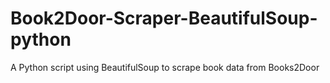 # Book2Door-Scraper-BeautifulSoup-python
A Python script using BeautifulSoup to scrape book data from Books2Door 
